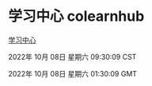 # 学习中心 colearnhub
[学习中心](http://27.19.33.125:56308/colearnhub/)

2022年 10月 08日 星期六 09:30:09 CST

2022年 10月 08日 星期六 01:30:09 GMT
